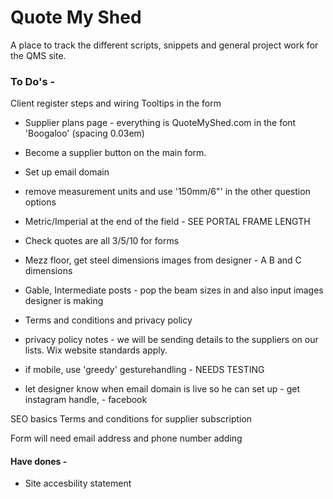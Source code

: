 <h1>Quote My Shed</h1>

A place to track the different scripts, snippets and general project work for the QMS site.

<h3>To Do's -</h3>

Client register steps and wiring
Tooltips in the form

- Supplier plans page - everything is QuoteMyShed.com in the font 'Boogaloo' (spacing 0.03em)



- Become a supplier button on the main form. 
- Set up email domain
- remove measurement units and use '150mm/6"' in the other question options
- Metric/Imperial at the end of the field - SEE PORTAL FRAME LENGTH 
- Check quotes are all 3/5/10 for forms
- Mezz floor, get steel dimensions images from designer - A B and C dimensions
- Gable, Intermediate posts - pop the beam sizes in and also input images designer is making
- Terms and conditions and privacy policy 
- privacy policy notes - we will be sending details to the suppliers on our lists. Wix website standards apply.
- if mobile, use 'greedy' gesturehandling - NEEDS TESTING



- let designer know when email domain is live so he can set up - get instagram handle, - facebook 

SEO basics
Terms and conditions for supplier subscription

Form will need email address and phone number adding



<h4>Have dones - </h4>

- Site accesbility statement 